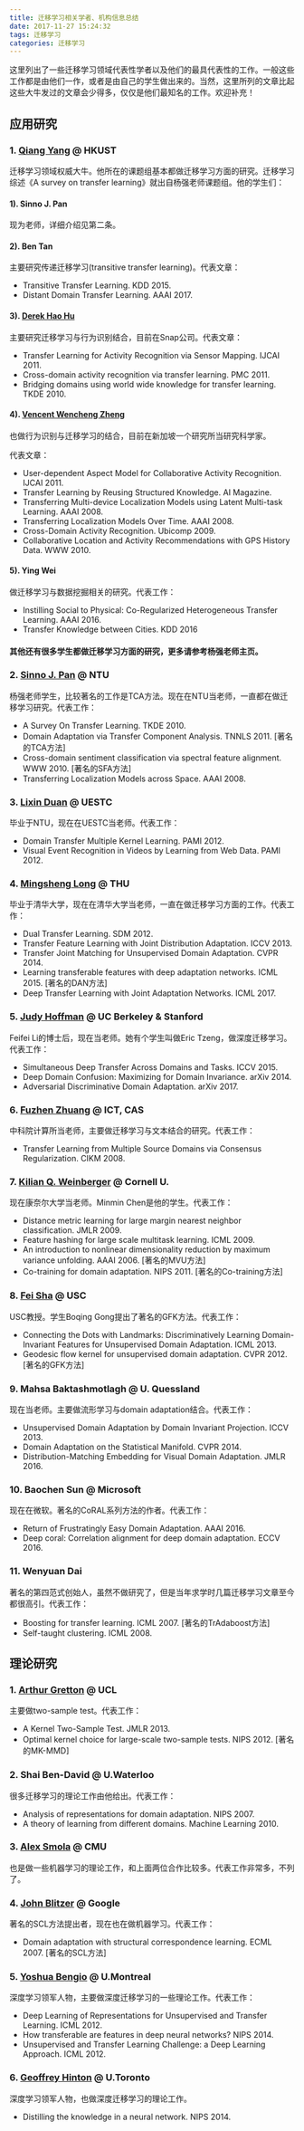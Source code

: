```yaml
---
title: 迁移学习相关学者、机构信息总结
date: 2017-11-27 15:24:32
tags: 迁移学习
categories: 迁移学习
---
```


这里列出了一些迁移学习领域代表性学者以及他们的最具代表性的工作。一般这些工作都是由他们一作，或者是由自己的学生做出来的。当然，这里所列的文章比起这些大牛发过的文章会少得多，仅仅是他们最知名的工作。欢迎补充！

## 应用研究

### 1. [Qiang Yang](https://www.google.com.hk/url?sa=t&rct=j&q=&esrc=s&source=web&cd=1&cad=rja&uact=8&ved=0ahUKEwj2kqCb3p_XAhUDJ5QKHVbmCZcQFggoMAA&url=http%3A%2F%2Fwww.cs.ust.hk%2F%7Eqyang%2F&usg=AOvVaw3KdNXmoIZgeYil--7c4w3P) @ HKUST

迁移学习领域权威大牛。他所在的课题组基本都做迁移学习方面的研究。迁移学习综述《A survey on transfer learning》就出自杨强老师课题组。他的学生们：

#### 1). Sinno J. Pan

现为老师，详细介绍见第二条。

#### 2). Ben Tan

主要研究传递迁移学习(transitive transfer learning)。代表文章：

- Transitive Transfer Learning. KDD 2015.
- Distant Domain Transfer Learning. AAAI 2017.

#### 3). [Derek Hao Hu](https://scholar.google.com/citations?user=Ks81aO0AAAAJ&hl=zh-CN&oi=ao)

主要研究迁移学习与行为识别结合，目前在Snap公司。代表文章：

- Transfer Learning for Activity Recognition via Sensor Mapping. IJCAI 2011.
- Cross-domain activity recognition via transfer learning. PMC 2011.
- Bridging domains using world wide knowledge for transfer learning. TKDE 2010.

#### 4). [Vencent Wencheng Zheng](https://sites.google.com/site/vincentwzheng/)

也做行为识别与迁移学习的结合，目前在新加坡一个研究所当研究科学家。

代表文章：

- User-dependent Aspect Model for Collaborative Activity Recognition. IJCAI 2011.
- Transfer Learning by Reusing Structured Knowledge. AI Magazine.
- Transferring Multi-device Localization Models using Latent Multi-task Learning. AAAI 2008.
- Transferring Localization Models Over Time. AAAI 2008.
- Cross-Domain Activity Recognition. Ubicomp 2009.
- Collaborative Location and Activity Recommendations with GPS History Data. WWW 2010.

#### 5). Ying Wei

做迁移学习与数据挖掘相关的研究。代表工作：

- Instilling Social to Physical: Co-Regularized Heterogeneous Transfer Learning. AAAI 2016.
- Transfer Knowledge between Cities. KDD 2016

#### 其他还有很多学生都做迁移学习方面的研究，更多请参考杨强老师主页。

### 2. [Sinno J. Pan](https://www.google.com.hk/url?sa=t&rct=j&q=&esrc=s&source=web&cd=1&cad=rja&uact=8&ved=0ahUKEwiSk5-k3p_XAhWBRJQKHcXjDtcQFgglMAA&url=http%3A%2F%2Fwww.ntu.edu.sg%2Fhome%2Fsinnopan%2F&usg=AOvVaw1d-1_GwPc2LwOzzFgxziRp) @ NTU

杨强老师学生，比较著名的工作是TCA方法。现在在NTU当老师，一直都在做迁移学习研究。代表工作：

- A Survey On Transfer Learning. TKDE 2010.
- Domain Adaptation via Transfer Component Analysis. TNNLS 2011. [著名的TCA方法]
- Cross-domain sentiment classification via spectral feature alignment. WWW 2010. [著名的SFA方法]
- Transferring Localization Models across Space. AAAI 2008.

### 3. [Lixin Duan](https://www.google.com.hk/url?sa=t&rct=j&q=&esrc=s&source=web&cd=2&cad=rja&uact=8&ved=0ahUKEwjxoeCv3p_XAhWMipQKHapLDoIQFgguMAE&url=http%3A%2F%2Fwww.lxduan.info%2F&usg=AOvVaw0yeoDaeBK9SqTcEgbElQX5) @ UESTC

毕业于NTU，现在在UESTC当老师。代表工作：

- Domain Transfer Multiple Kernel Learning. PAMI 2012.
- Visual Event Recognition in Videos by Learning from Web Data. PAMI 2012.

### 4. [Mingsheng Long](https://www.google.com.hk/url?sa=t&rct=j&q=&esrc=s&source=web&cd=1&cad=rja&uact=8&ved=0ahUKEwi06qa73p_XAhVDi5QKHaCdDlsQFggpMAA&url=http%3A%2F%2Fise.thss.tsinghua.edu.cn%2F%7Emlong%2F&usg=AOvVaw2A62X80qNKbrwCVzr2pteE) @ THU

毕业于清华大学，现在在清华大学当老师，一直在做迁移学习方面的工作。代表工作：

- Dual Transfer Learning. SDM 2012.
- Transfer Feature Learning with Joint Distribution Adaptation. ICCV 2013.
- Transfer Joint Matching for Unsupervised Domain Adaptation. CVPR 2014.
- Learning transferable features with deep adaptation networks. ICML 2015. [著名的DAN方法]
- Deep Transfer Learning with Joint Adaptation Networks. ICML 2017.

### 5. [Judy Hoffman](https://www.google.com.hk/url?sa=t&rct=j&q=&esrc=s&source=web&cd=1&cad=rja&uact=8&ved=0ahUKEwjH__nD3p_XAhVFopQKHQI1COIQFgglMAA&url=https%3A%2F%2Fpeople.eecs.berkeley.edu%2F%7Ejhoffman%2F&usg=AOvVaw22Ho00Ej2cYKBYqyDIgMnz) @ UC Berkeley & Stanford

Feifei Li的博士后，现在当老师。她有个学生叫做Eric Tzeng，做深度迁移学习。代表工作：

- Simultaneous Deep Transfer Across Domains and Tasks. ICCV 2015.
- Deep Domain Confusion: Maximizing for Domain Invariance. arXiv 2014.
- Adversarial Discriminative Domain Adaptation. arXiv 2017.

### 6. [Fuzhen Zhuang](http://www.intsci.ac.cn/users/zhuangfuzhen/) @ ICT, CAS

中科院计算所当老师，主要做迁移学习与文本结合的研究。代表工作：

- Transfer Learning from Multiple Source Domains via Consensus Regularization. CIKM 2008.

### 7. [Kilian Q. Weinberger](https://www.google.com.hk/url?sa=t&rct=j&q=&esrc=s&source=web&cd=1&cad=rja&uact=8&ved=0ahUKEwjprr3f3p_XAhXLnJQKHfXbDWwQFgglMAA&url=https%3A%2F%2Fwww.cs.cornell.edu%2F%7Ekilian%2F&usg=AOvVaw08HXYXl1c5tietksaCvieY) @ Cornell U.

现在康奈尔大学当老师。Minmin Chen是他的学生。代表工作：

- Distance metric learning for large margin nearest neighbor classification. JMLR 2009.
- Feature hashing for large scale multitask learning. ICML 2009.
- An introduction to nonlinear dimensionality reduction by maximum variance unfolding. AAAI 2006. [著名的MVU方法]
- Co-training for domain adaptation. NIPS 2011. [著名的Co-training方法]

### 8. [Fei Sha](https://www.google.com.hk/url?sa=t&rct=j&q=&esrc=s&source=web&cd=2&cad=rja&uact=8&ved=0ahUKEwj_vuvp3p_XAhWDQpQKHVReDkQQFgg2MAE&url=http%3A%2F%2Fwww-bcf.usc.edu%2F%7Efeisha%2Fresearch.html&usg=AOvVaw0gE-A0SerdcE5VmaXmxqI_) @ USC

USC教授。学生Boqing Gong提出了著名的GFK方法。代表工作：

- Connecting the Dots with Landmarks: Discriminatively Learning Domain-Invariant Features for Unsupervised Domain Adaptation. ICML 2013.
- Geodesic flow kernel for unsupervised domain adaptation. CVPR 2012. [著名的GFK方法]

### 9. Mahsa Baktashmotlagh @ U. Quessland

现在当老师。主要做流形学习与domain adaptation结合。代表工作：

- Unsupervised Domain Adaptation by Domain Invariant Projection. ICCV 2013.
- Domain Adaptation on the Statistical Manifold. CVPR 2014.
- Distribution-Matching Embedding for Visual Domain Adaptation. JMLR 2016.

### 10. Baochen Sun @ Microsoft

现在在微软。著名的CoRAL系列方法的作者。代表工作：

- Return of Frustratingly Easy Domain Adaptation. AAAI 2016.
- Deep coral: Correlation alignment for deep domain adaptation. ECCV 2016.

### 11. Wenyuan Dai

著名的第四范式创始人，虽然不做研究了，但是当年求学时几篇迁移学习文章至今都很高引。代表工作：

- Boosting for transfer learning. ICML 2007. [著名的TrAdaboost方法]
- Self-taught clustering. ICML 2008.

## 理论研究

### 1. [Arthur Gretton](http://www.gatsby.ucl.ac.uk/~gretton/) @ UCL

主要做two-sample test。代表工作：

- A Kernel Two-Sample Test. JMLR 2013.
- Optimal kernel choice for large-scale two-sample tests. NIPS 2012. [著名的MK-MMD]

### 2. Shai Ben-David @ U.Waterloo

很多迁移学习的理论工作由他给出。代表工作：

- Analysis of representations for domain adaptation. NIPS 2007.
- A theory of learning from different domains. Machine Learning 2010.

### 3. [Alex Smola](https://alex.smola.org/index.html) @ CMU

也是做一些机器学习的理论工作，和上面两位合作比较多。代表工作非常多，不列了。

### 4. [John Blitzer](http://john.blitzer.com/) @ Google

著名的SCL方法提出者，现在也在做机器学习。代表工作：

- Domain adaptation with structural correspondence learning. ECML 2007. [著名的SCL方法]

### 5. [Yoshua Bengio](https://www.google.com.hk/url?sa=t&rct=j&q=&esrc=s&source=web&cd=1&ved=0ahUKEwjYqbz83p_XAhXBk5QKHa6UB_UQFgglMAA&url=http%3A%2F%2Fwww.iro.umontreal.ca%2F%7Ebengioy%2Fyoshua_en%2F&usg=AOvVaw09I6hAJANiRHoLSXH2TtCV) @ U.Montreal

深度学习领军人物，主要做深度迁移学习的一些理论工作。代表工作：

- Deep Learning of Representations for Unsupervised and Transfer Learning. ICML 2012.
- How transferable are features in deep neural networks? NIPS 2014.
- Unsupervised and Transfer Learning Challenge: a Deep Learning Approach. ICML 2012.

### 6. [Geoffrey Hinton](https://www.google.com.hk/url?sa=t&rct=j&q=&esrc=s&source=web&cd=1&cad=rja&uact=8&ved=0ahUKEwi4tZrI35_XAhUEkZQKHVqICfcQFgglMAA&url=http%3A%2F%2Fwww.cs.toronto.edu%2F%7Ehinton%2F&usg=AOvVaw2XmUOIPVI9N62UYhcFk43i) @ U.Toronto

深度学习领军人物，也做深度迁移学习的理论工作。

- Distilling the knowledge in a neural network. NIPS 2014.